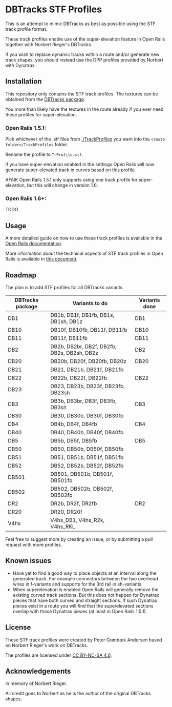 
# DBTracks STF Profiles

This is an attempt to mimic DBTracks as best as possible using the STF track profile format.

These track profiles enable use of the super-elevation feature in Open Rails together with Norbert Rieger's DBTracks.

If you wish to replace dynamic tracks within a route and/or generate new track shapes, you should instead use the DPP profiles provided by Norbert with Dynatrax.


## Installation
This repository only contains the STF track profiles. The textures can be obtained from the [DBTracks package](https://the-train.de/downloads/entry/11252-dbtracks/).

You more than likely have the textures in the route already if you ever need these profiles for super-elevation.


### Open Rails 1.5.1:
Pick whichever of the .stf files from [./TrackProfiles](./TrackProfiles) you want into the `<route folder>/TrackProfiles` folder.

Rename the profile to `TrProfile.stf`.

If you have super-elevation enabled in the settings Open Rails will now generate super-elevated track in curves based on this profile.

AFAIK Open Rails 1.5.1 only supports using one track profile for super-elevation, but this will change in version 1.6.


### Open Rails 1.6+:
TODO


## Usage
A more detailed guide on how to use these track profiles is available in the [Open Rails documentation](https://open-rails.readthedocs.io/en/latest/options.html#superelevation). 

More information about the technical aspects of STF track profiles in Open Rails is available in [this document](https://static.openrails.org/files/OpenRails-Testing-How%20to%20Provide%20Track%20Profiles%20for%20Open%20Rails%20Dynamic%20Track.pdf).


## Roadmap

The plan is to add STF profiles for all DBTracks variants.

| DBTracks package  | Variants to do                                   | Variants done |
|-------------------|--------------------------------------------------|---------------|
| DB1               | DB1b, DB1f, DB1fb, DB1s, DB1sh, DB1z             | DB1           |
| DB10              | DB10f, DB10fb, DB11f, DB11fb                     | DB10          |
| DB11              | DB11f, DB11fb                                    | DB11          |
| DB2               | DB2b, DB2br, DB2f, DB2fb, DB2s, DB2sh, DB2z      | DB2           |
| DB20              | DB20b, DB20f, DB20fb, DB20z                      | DB20          |
| DB21              | DB21, DB21b, DB21f, DB21fb                       |               |
| DB22              | DB22b, DB22f, DB22fb                             | DB22          |
| DB23              | DB23, DB23b, DB23f, DB23fb, DB23sh               |               |
| DB3               | DB3b, DB3br, DB3f, DB3fb, DB3sh                  | DB3           |
| DB30              | DB30, DB30b, DB30f, DB30fb                       |               |
| DB4               | DB4b, DB4f, DB4fb                                | DB4           |
| DB40              | DB40, DB40b, DB40f, DB40fb                       |               |
| DB5               | DB5b, DB5f, DB5fb                                | DB5           |
| DB50              | DB50, DB50b, DB50f, DB50fb                       |               |
| DB51              | DB51, DB51b, DB51f, DB51fb                       |               |
| DB52              | DB52, DB52b, DB52f, DB52fb                       |               |
| DB501             | DB501, DB501b, DB501f, DB501fb                   |               |
| DB502             | DB502, DB502b, DB502f, DB502fb                   |               |
| DR2               | DR2b, DR2f, DR2fb                                | DR2           |
| DR20              | DR20, DR20f                                      |               |
| V4hs              | V4hs_DB1, V4hs_R2k, V4hs_RKL                     |               |

Feel free to suggest more by creating an issue, or by submitting a pull request with more profiles.


## Known issues

- Have yet to find a good way to place objects at an interval along the generated track. For example connectors between the two overhead wires in f-variants and supports for the 3rd rail in sh-variants.
- When superelevation is enabled Open Rails will generally remove the existing curved track sections. But this does not happen for Dynatrax pieces that have both curved and straight sections. If such Dynatrax pieces exist in a route you will find that the superelevated sections overlap with those Dynatrax pieces (at least in Open Rails 1.5.1).


## License

These STF track profiles were created by Peter Grønbæk Andersen based on Norbert Rieger's work on DBTracks.

The profiles are licensed under [CC BY-NC-SA 4.0](https://creativecommons.org/licenses/by-nc-sa/4.0/).


## Acknowledgements

In memory of Norbert Rieger.

All credit goes to Norbert as he is the author of the original DBTracks shapes.